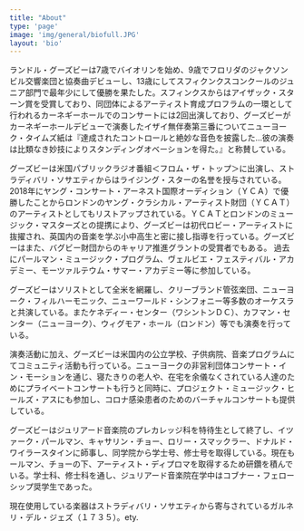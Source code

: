 ```yaml
---
title: "About"
type: 'page'
image: 'img/general/biofull.JPG'
layout: 'bio'
---
```

ランドル・グーズビーは7歳でバイオリンを始め、9歳でフロリダのジャクソンビル交響楽団と協奏曲デビューし、13歳にしてスフィクンクスコンクールのジュニア部門で最年少にして優勝を果たした。スフィンクスからはアイザック・スターン賞を受賞しており、同団体によるアーティスト育成プロフラムの一環として行われるカーネギーホールでのコンサートには2回出演しており、グーズビーがカーネギーホールデビューで演奏したイザイ無伴奏第三番についてニューヨーク・タイムズ紙は『達成されたコントロールと絶妙な音色を披露した…彼の演奏は比類なき妙技によりスタンディングオベーションを得た。』と称賛している。

グーズビーは米国パブリックラジオ番組＜フロム・ザ・トップ＞に出演し、ストラディバリ・ソサエティからはライジング・スターの名誉を授与されている。2018年にヤング・コンサート・アーネスト国際オーディション（ＹＣＡ）で優勝したことからロンドンのヤング・クラシカル・アーティスト財団（ＹＣＡＴ）のアーティストとしてもリストアップされている。ＹＣＡＴとロンドンのミュージック・マスターズとの提携により、グーズビーは初代ロビー・アーティストに抜擢され、英国内の音楽を学ぶ小中高生と密に接し指導を行っている。グーズビーはまた、バグビー財団からのキャリア推進グラントの受賞者でもある。
過去にパールマン・ミュージック・プログラム、ヴェルビエ・フェスティバル・アカデミー、モーツァルテウム・サマー・アカデミー等に参加している。

グーズビーはソリストとして全米を網羅し、クリーブランド管弦楽団、ニューヨーク・フィルハーモニック、ニューワールド・シンフォニー等多数のオーケスラと共演している。またケネディー・センター（ワシントンＤＣ）、カフマン・センター（ニューヨーク）、ウィグモア・ホール（ロンドン）等でも演奏を行っている。

演奏活動に加え、グーズビーは米国内の公立学校、子供病院、音楽プログラムにてコミュニティ活動も行っている。ニューヨークの非営利団体コンサート・イン・モーションを通じ、寝たきりの老人や、在宅を余儀なくされている人達のためにプライベートコンサートも行うと同時に、プロジェクト・ミュージック・ヒールズ・アスにも参加し、コロナ感染患者のためのバーチャルコンサートも提供している。

グーズビーはジュリアード音楽院のプレカレッジ科を特待生として終了し、イツァーク・パールマン、キャサリン・チョー、ロリー・スマックラー、ドナルド・ワイラースタインに師事し、同学院から学士号、修士号を取得している。現在もールマン、チョーの下、アーティスト・ディプロマを取得するため研鑽を積んでいる。学士科、修士科を通し、ジュリアード音楽院在学中はコブナー・フェローシップ奨学生であった。

現在使用している楽器はストラディバリ・ソサエティから寄与されているガルネリ・デル・ジェズ（１７３５）。ety.